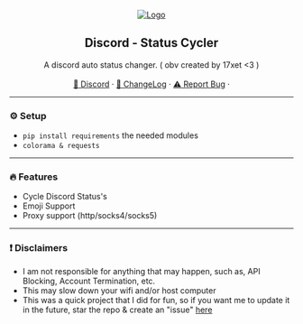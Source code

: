 <div id="top"></div>
<br/>
<div align="center">
  <a href="https://github.com/17xet">
    <img src="![image](https://github.com/user-attachments/assets/f6f6659f-de53-4478-bd3a-0f8724ac1fc7)
" alt="Logo" width="" height="">
  </a>
  
  <h2 align="center">Discord - Status Cycler</h3>

  <p align="center">
    A discord auto status changer. ( obv created by 17xet <3 )
    <br />
    <br />
    <a href="https://discord.gg/hKNW6wvyg3">🌌 Discord</a>
    ·
    <a href="https://discord.gg/hKNW6wvyg3">📜 ChangeLog</a>
    ·
    <a href="https://discord.gg/hKNW6wvyg3">⚠️ Report Bug</a>
    ·

  </p>
</div>

---------------------------------------

### ⚙️ Setup
+ `pip install requirements` the needed modules
+ `colorama & requests`


---------------------------------------

### 🔥 Features
* Cycle Discord Status's
* Emoji Support
* Proxy support (http/socks4/socks5)

---------------------------------------
### ❗ Disclaimers
- I am not responsible for anything that may happen, such as, API Blocking, Account Termination, etc.
- This may slow down your wifi and/or host computer
- This was a quick project that I did for fun, so if you want me to update it in the future, star the repo & create an "issue" [here](https://discord.gg/hKNW6wvyg3)
